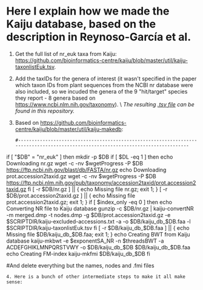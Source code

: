 # Here I explain how we made the Kaiju database, based on the description in Reynoso-García et al.

1. Get the full list of nr_euk taxa from Kaiju: https://github.com/bioinformatics-centre/kaiju/blob/master/util/kaiju-taxonlistEuk.tsv. 

2. Add the taxIDs for the genera of interest (it wasn't specified in the paper which taxon IDs from plant sequences from the NCBI nr database were also included, so we incuded the genera of the 9 "hit/target" species they report - 8 genera based on https://www.ncbi.nlm.nih.gov/taxonomy). \\ *The resulting [.tsv file](https://github.com/AleksandraLaura/CoproliteAnalysesCommentaryALP/blob/main/2.%20Kaiju/kaiju-taxonlistEuk.tsv) can be found in this repository.*
    
3. Based on https://github.com/bioinformatics-centre/kaiju/blob/master/util/kaiju-makedb:
   ```
   #----------------------------------------------------------------------------------------------------------------------------------
if [ "$DB" = "nr_euk" ]
then
	mkdir -p $DB
	if [ $DL -eq 1 ]
	then
		echo Downloading nr.gz
		wget -c -nv $wgetProgress -P $DB https://ftp.ncbi.nih.gov/blast/db/FASTA/nr.gz
		echo Downloading prot.accession2taxid.gz
		wget -c -nv $wgetProgress -P $DB https://ftp.ncbi.nlm.nih.gov/pub/taxonomy/accession2taxid/prot.accession2taxid.gz
	fi
	[ -r $DB/nr.gz ] || { echo Missing file nr.gz; exit 1; }
	[ -r $DB/prot.accession2taxid.gz ] || { echo Missing file prot.accession2taxid.gz; exit 1; }
	if [ $index_only -eq 0 ]
	then
		echo Converting NR file to Kaiju database
		gunzip -c $DB/nr.gz | kaiju-convertNR -m merged.dmp -t nodes.dmp -g $DB/prot.accession2taxid.gz -e $SCRIPTDIR/kaiju-excluded-accessions.txt -a -o $DB/kaiju_db_$DB.faa -l $SCRIPTDIR/kaiju-taxonlistEuk.tsv
	fi
	[ -r $DB/kaiju_db_$DB.faa ] || { echo Missing file $DB/kaiju_db_$DB.faa; exit 1; }
	echo Creating BWT from Kaiju database
	kaiju-mkbwt -e $exponentSA_NR -n $threadsBWT -a ACDEFGHIKLMNPQRSTVWY -o $DB/kaiju_db_$DB $DB/kaiju_db_$DB.faa
	echo Creating FM-index
	kaiju-mkfmi $DB/kaiju_db_$DB
fi

#And delete everything but the names, nodes and .fmi files
   ```
4. Here is a bunch of other intermediate steps to make it all make sense: 
